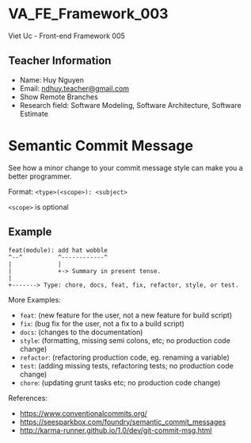 # VA_FE_Framework_003
Viet Uc - Front-end Framework 005

## Teacher Information
* Name: Huy Nguyen
* Email: ndhuy.teacher@gmail.com
* Show Remote Branches
* Research field: Software Modeling, Software Architecture, Software Estimate

# Semantic Commit Message
See how a minor change to your commit message style can make you a better programmer.

Format: `<type>(<scope>): <subject>`

`<scope>` is optional

## Example

```
feat(module): add hat wobble
^--^          ^------------^
|             |
|             +-> Summary in present tense.
|
+-------> Type: chore, docs, feat, fix, refactor, style, or test.
```

More Examples:

- `feat`: (new feature for the user, not a new feature for build script)
- `fix`: (bug fix for the user, not a fix to a build script)
- `docs`: (changes to the documentation)
- `style`: (formatting, missing semi colons, etc; no production code change)
- `refactor`: (refactoring production code, eg. renaming a variable)
- `test`: (adding missing tests, refactoring tests; no production code change)
- `chore`: (updating grunt tasks etc; no production code change)

References:

- https://www.conventionalcommits.org/
- https://seesparkbox.com/foundry/semantic_commit_messages
- http://karma-runner.github.io/1.0/dev/git-commit-msg.html